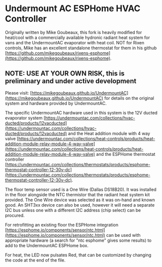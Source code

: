 # Undermount AC ESPHome HVAC Controller

Originally written by Mike Goubeaux, this fork is heavily modified for heat/cool with a commercially available hydronic radiant heat system for vans and the UndermountAC evaporator with heat coil.
NOT for Rixen controls, Mike has an excellent standalone thermostat for them in his github [https://github.com/mikegoubeaux/rixens-esphome](https://github.com/mikegoubeaux/rixens-esphome).

## NOTE: USE AT YOUR OWN RISK, this is preliminary and under active development

Please visit: [https://mikegoubeaux.github.io/UndermountAC](https://mikegoubeaux.github.io/UndermountAC) for details on the original system and hardware provided by UndermountAC.

The specific UndermountAC hardware used in this system is the 12V ducted evaporator system [https://undermountac.com/collections/hvac-ducted/products/12vacducted](https://undermountac.com/collections/hvac-ducted/products/12vacducted) and the Heat addition module with 4 way valve [https://undermountac.com/collections/heat-controls/products/heat-addition-module-relay-module-4-way-valve](https://undermountac.com/collections/heat-controls/products/heat-addition-module-relay-module-4-way-valve) and the ESPHome thermostat controller [https://undermountac.com/collections/thermostats/products/esphome-thermostat-controller-12-30v-dc](https://undermountac.com/collections/thermostats/products/esphome-thermostat-controller-12-30v-dc).

The floor temp sensor used is a One Wire (Dallas DS18B20).  It was installed in the floor alongside the NTC thermistor that the radiant heat system kit provided.  The One Wire device was selected as it was on-hand and known good.  An SHT3xx device can also be used, however it will need a separate I2C bus unless one with a different I2C address (chip select) can be procured.    

For retrofitting an existing floor the ESPHome integration [https://esphome.io/components/sensor/ntc.html](https://esphome.io/components/sensor/ntc.html) can be used with appropriate hardware (a search for "ntc esphome" gives some results) to add to the UndermountAC ESPHome box.  

For heat, the LED now pulsates Red, that can be customized by changing the code at the end of the file.  
